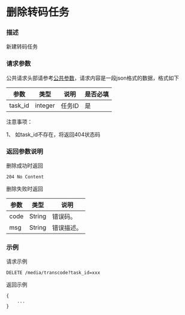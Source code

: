 # 删除转码任务

### 描述

新建转码任务

### 请求参数

公共请求头部请参考[公共参数](http://公共参数)，请求内容是一段json格式的数据，格式如下

| 参数    | 类型    | 说明   | 是否必填 |
| ------- | ------- | ------ | -------- |
| task_id | integer | 任务ID | 是       |

注意事项：

1、 如task_id不存在，将返回404状态码



### 返回参数说明

删除成功时返回

```
204 No Content
```



删除失败时返回

| 参数 | 类型   | 说明       |
| ---- | ------ | ---------- |
| code | String | 错误码。   |
| msg  | String | 错误描述。 |



### 示例

请求示例

```
DELETE /media/transcode?task_id=xxx
```



返回示例

```
{
	...
}
```

